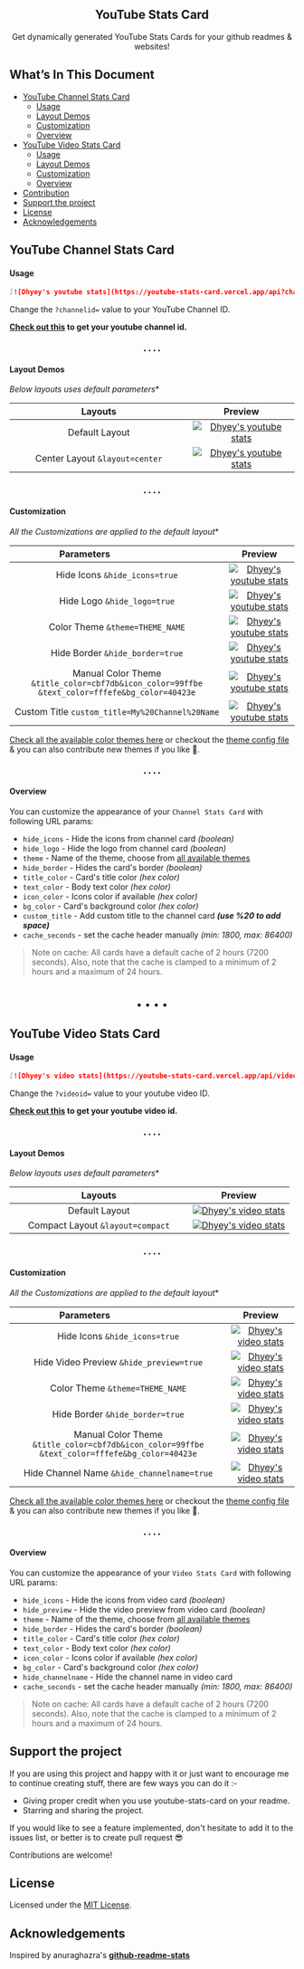 <p align="center">
    <h2 align="center">YouTube Stats Card</h2>
    <p align="center">Get dynamically generated YouTube Stats Cards for your github readmes &amp; websites!</p>
</p>

## What’s In This Document

- [YouTube Channel Stats Card](#youtube-channel-stats-card)
  - [Usage](#channel-usage)
  - [Layout Demos](#channel-layout-demos)
  - [Customization](#channel-customization)
  - [Overview](#channel-overview)
- [YouTube Video Stats Card](#youtube-video-stats-card)
  - [Usage](#video-usage)
  - [Layout Demos](#video-layout-demos)
  - [Customization](#video-customization)
  - [Overview](#video-overview)
- [Contribution](./contributing)
- [Support the project](#support-the-project)
- [License](#license)
- [Acknowledgements](#acknowledgements)

## YouTube Channel Stats Card

#### <p id="channel-usage">Usage</p>

```md
[![Dhyey's youtube stats](https://youtube-stats-card.vercel.app/api?channelid=UCpKizIKSk8ga_LCI3e3GUig)](https://www.youtube.com/channel/UCpKizIKSk8ga_LCI3e3GUig)
```

Change the `?channelid=` value to your YouTube Channel ID.

**[Check out this](https://www.youtube.com/account_advanced) to get your youtube channel id.**

<p style="font-weigth:700; font-size:10px;color:" align="center">
<br/> &bull; &bull; &bull; &bull;
</p>

#### <p id="channel-layout-demos">Layout Demos</p>

_Below layouts uses default parameters_\*

| <div style="width:300px"> Layouts </div> |                                                                                                         Preview                                                                                                         |
| :--------------------------------------: | :---------------------------------------------------------------------------------------------------------------------------------------------------------------------------------------------------------------------: |
|              Default Layout              |        [![Dhyey's youtube stats](https://youtube-stats-card.vercel.app/api?channelid=UCpKizIKSk8ga_LCI3e3GUig&cache_seconds=86400)](https://www.youtube.com/channel/UCpKizIKSk8ga_LCI3e3GUig?sub_confirmation=1)        |
|      Center Layout `&layout=center`      | [![Dhyey's youtube stats](https://youtube-stats-card.vercel.app/api?channelid=UCpKizIKSk8ga_LCI3e3GUig&layout=center&cache_seconds=86400)](https://www.youtube.com/channel/UCpKizIKSk8ga_LCI3e3GUig?sub_confirmation=1) |

<p style="font-weigth:700; font-size:10px;color:" align="center">
<br/> &bull; &bull; &bull; &bull;
</p>

#### <p id="channel-customization">Customization</p>

_All the Customizations are applied to the default layout_\*

|                             <div style="width:250px"> Parameters </div>                             |                                                                                                                                     Preview                                                                                                                                      |
| :-------------------------------------------------------------------------------------------------: | :------------------------------------------------------------------------------------------------------------------------------------------------------------------------------------------------------------------------------------------------------------------------------: |
|                                    Hide Icons `&hide_icons=true`                                    |                            [![Dhyey's youtube stats](https://youtube-stats-card.vercel.app/api?channelid=UCpKizIKSk8ga_LCI3e3GUig&hide_icons=true&cache_seconds=86400)](https://www.youtube.com/channel/UCpKizIKSk8ga_LCI3e3GUig?sub_confirmation=1)                             |
|                                     Hide Logo `&hide_logo=true`                                     |                             [![Dhyey's youtube stats](https://youtube-stats-card.vercel.app/api?channelid=UCpKizIKSk8ga_LCI3e3GUig&hide_logo=true&cache_seconds=86400)](https://www.youtube.com/channel/UCpKizIKSk8ga_LCI3e3GUig?sub_confirmation=1)                             |
|                                   Color Theme `&theme=THEME_NAME`                                   |                            [![Dhyey's youtube stats](https://youtube-stats-card.vercel.app/api?channelid=UCpKizIKSk8ga_LCI3e3GUig&theme=dark_pink&cache_seconds=86400)](https://www.youtube.com/channel/UCpKizIKSk8ga_LCI3e3GUig?sub_confirmation=1)                             |
|                                   Hide Border `&hide_border=true`                                   |                            [![Dhyey's youtube stats](https://youtube-stats-card.vercel.app/api?channelid=UCpKizIKSk8ga_LCI3e3GUig&hide_border=true&cache_seconds=86400)](https://www.youtube.com/channel/UCpKizIKSk8ga_LCI3e3GUig?sub_confirmation=1)                            |
| Manual Color Theme `&title_color=cbf7db&icon_color=99ffbe`<br/>`&text_color=fffefe&bg_color=40423e` | [![Dhyey's youtube stats](https://youtube-stats-card.vercel.app/api?channelid=UCpKizIKSk8ga_LCI3e3GUig&title_color=cbf7db&icon_color=99ffbe&text_color=fffefe&bg_color=40423e&cache_seconds=86400)](https://www.youtube.com/channel/UCpKizIKSk8ga_LCI3e3GUig?sub_confirmation=1) |
|                           Custom Title `custom_title=My%20Channel%20Name`                           |                [![Dhyey's youtube stats](https://youtube-stats-card.vercel.app/api?channelid=UCpKizIKSk8ga_LCI3e3GUig&custom_title=My%20Channel%20Name%20Here&cache_seconds=86400)](https://www.youtube.com/channel/UCpKizIKSk8ga_LCI3e3GUig?sub_confirmation=1)                 |

[Check all the available color themes here](./themes/README.md) or checkout the [theme config file](./themes/index.js) & you can also contribute new themes if you like 🙂.

<p style="font-weigth:700; font-size:10px;color:" align="center">
<br/> &bull; &bull; &bull; &bull;
</p>

#### <p id="channel-overview">Overview</p>

You can customize the appearance of your `Channel Stats Card` with following URL params:

- `hide_icons` - Hide the icons from channel card _(boolean)_
- `hide_logo` - Hide the logo from channel card _(boolean)_
- `theme` - Name of the theme, choose from [all available themes](./themes/README.md)
- `hide_border` - Hides the card's border _(boolean)_
- `title_color` - Card's title color _(hex color)_
- `text_color` - Body text color _(hex color)_
- `icon_color` - Icons color if available _(hex color)_
- `bg_color` - Card's background color _(hex color)_
- `custom_title` - Add custom title to the channel card **_(use %20 to add space)_**
- `cache_seconds` - set the cache header manually _(min: 1800, max: 86400)_

> Note on cache: All cards have a default cache of 2 hours (7200 seconds). Also, note that the cache is clamped to a minimum of 2 hours and a maximum of 24 hours.

<p style="font-weigth:700; font-size:18px;color:" align="center">
<br/>&bull; &bull; &bull; &bull;
</p>

## YouTube Video Stats Card

#### <p id="video-usage">Usage</p>

```md
[![Dhyey's video stats](https://youtube-stats-card.vercel.app/api/video?videoid=4vwZNTagHsQ)](https://youtu.be/4vwZNTagHsQ)
```

Change the `?videoid=` value to your youtube video ID.

**[Check out this](https://www.youtube.com/account_advanced) to get your youtube video id.**

<p style="font-weigth:700; font-size:10px;color:" align="center">
<br/> &bull; &bull; &bull; &bull;
</p>

#### <p id="video-layout-demos">Layout Demos</p>

_Below layouts uses default parameters_\*

| <div style="width:300px"> Layouts </div> |                                                                            Preview                                                                             |
| :--------------------------------------: | :------------------------------------------------------------------------------------------------------------------------------------------------------------: |
|              Default Layout              |        [![Dhyey's video stats](https://youtube-stats-card.vercel.app/api/video?videoid=4vwZNTagHsQ&cache_seconds=86400)](https://youtu.be/4vwZNTagHsQ)         |
|     Compact Layout `&layout=compact`     | [![Dhyey's video stats](https://youtube-stats-card.vercel.app/api/video?videoid=4vwZNTagHsQ&layout=compact&cache_seconds=86400)](https://youtu.be/4vwZNTagHsQ) |

<p style="font-weigth:700; font-size:10px;color:" align="center">
<br/> &bull; &bull; &bull; &bull;
</p>

#### <p id="video-customization">Customization</p>

_All the Customizations are applied to the default layout_\*

|                             <div style="width:250px"> Parameters </div>                             |                                                                                                        Preview                                                                                                         |
| :-------------------------------------------------------------------------------------------------: | :--------------------------------------------------------------------------------------------------------------------------------------------------------------------------------------------------------------------: |
|                                    Hide Icons `&hide_icons=true`                                    |                            [![Dhyey's video stats](https://youtube-stats-card.vercel.app/api/video?videoid=4vwZNTagHsQ&hide_icons=true&cache_seconds=86400)](https://youtu.be/4vwZNTagHsQ)                             |
|                               Hide Video Preview `&hide_preview=true`                               |                           [![Dhyey's video stats](https://youtube-stats-card.vercel.app/api/video?videoid=4vwZNTagHsQ&hide_preview=true&cache_seconds=86400)](https://youtu.be/4vwZNTagHsQ)                            |
|                                   Color Theme `&theme=THEME_NAME`                                   |                            [![Dhyey's video stats](https://youtube-stats-card.vercel.app/api/video?videoid=4vwZNTagHsQ&theme=dark_pink&cache_seconds=86400)](https://youtu.be/4vwZNTagHsQ)                             |
|                                   Hide Border `&hide_border=true`                                   |                            [![Dhyey's video stats](https://youtube-stats-card.vercel.app/api/video?videoid=4vwZNTagHsQ&hide_border=true&cache_seconds=86400)](https://youtu.be/4vwZNTagHsQ)                            |
| Manual Color Theme `&title_color=cbf7db&icon_color=99ffbe`<br/>`&text_color=fffefe&bg_color=40423e` | [![Dhyey's video stats](https://youtube-stats-card.vercel.app/api/video?videoid=4vwZNTagHsQ&title_color=cbf7db&icon_color=99ffbe&text_color=fffefe&bg_color=40423e&cache_seconds=86400)](https://youtu.be/4vwZNTagHsQ) |
|                             Hide Channel Name `&hide_channelname=true`                              |                         [![Dhyey's video stats](https://youtube-stats-card.vercel.app/api/video?videoid=4vwZNTagHsQ&hide_channelname=true&cache_seconds=86400)](https://youtu.be/4vwZNTagHsQ)                          |

[Check all the available color themes here](./themes/README.md) or checkout the [theme config file](./themes/index.js) & you can also contribute new themes if you like 🙂.

<p style="font-weigth:700; font-size:10px;color:" align="center">
<br/> &bull; &bull; &bull; &bull;
</p>

#### <p id="video-overview">Overview</p>

You can customize the appearance of your `Video Stats Card` with following URL params:

- `hide_icons` - Hide the icons from video card _(boolean)_
- `hide_preview` - Hide the video preview from video card _(boolean)_
- `theme` - Name of the theme, choose from [all available themes](./themes/README.md)
- `hide_border` - Hides the card's border _(boolean)_
- `title_color` - Card's title color _(hex color)_
- `text_color` - Body text color _(hex color)_
- `icon_color` - Icons color if available _(hex color)_
- `bg_color` - Card's background color _(hex color)_
- `hide_channelname` - Hide the channel name in video card
- `cache_seconds` - set the cache header manually _(min: 1800, max: 86400)_

> Note on cache: All cards have a default cache of 2 hours (7200 seconds). Also, note that the cache is clamped to a minimum of 2 hours and a maximum of 24 hours.

## Support the project

If you are using this project and happy with it or just want to encourage me to continue creating stuff, there are few ways you can do it :-

- Giving proper credit when you use youtube-stats-card on your readme.
- Starring and sharing the project.

If you would like to see a feature implemented, don't hesitate to add it to the issues list, or better is to create pull request 😎

Contributions are welcome!

## License

Licensed under the [MIT License](./LICENSE).

## Acknowledgements

Inspired by anuraghazra's [**github-readme-stats**](https://github.com/anuraghazra/github-readme-stats)
